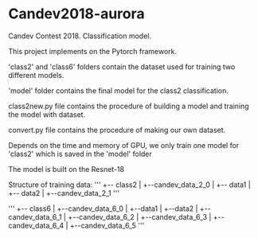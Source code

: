 # Candev2018-aurora
Candev Contest 2018. Classification model.         

This project implements on the Pytorch framework.

'class2' and 'class6' folders contain the dataset used for training two different models.

'model' folder contains the final model for the class2 classification.

class2new.py file contains the procedure of building a model and training the model with dataset.

convert.py file contains the procedure of making our own dataset.

Depends on the time and memory of GPU, we only train one model for 'class2' which is saved in the 'model' folder

The model is built on the Resnet-18

Structure of training data:
'''
+-- class2
|    +--candev_data_2_0
|       +-- data1
|       +-- data2
|    +--candev_data_2_1
'''

'''
+-- class6
|    +--candev_data_6_0
|        +--data1
|        +--data2
|    +--candev_data_6_1
|    +--candev_data_6_2
|    +--candev_data_6_3
|    +--candev_data_6_4
|    +--candev_data_6_5
'''
